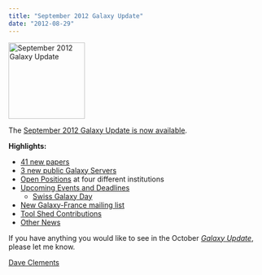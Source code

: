 ```yaml
---
title: "September 2012 Galaxy Update"
date: "2012-08-29"
---
```

<div class='right'><a href='/src/galaxy-updates/2012-09/index.md'><img src="/src/images/logos/GalaxyUpdate200.png" alt="September 2012 Galaxy Update" width=150 /></a></div>

The [September 2012 Galaxy Update is now available](/src/galaxy-updates/2012-09/index.md). 

**Highlights:**

* [41 new papers](/src/galaxy-updates/2012-09/index.md#new-papers)
* [3 new public Galaxy Servers](/src/galaxy-updates/2012-09/index.md#new-public-servers) 
* [Open Positions](/src/galaxy-updates/2012-09/index.md#whos-hiring) at four different institutions
* [Upcoming Events and Deadlines](/src/galaxy-updates/2012-09/index.md#upcoming-events-and-deadlines)
  * [Swiss Galaxy Day](/src/galaxy-updates/2012-09/index.md#swiss-galaxy-day)
* [New Galaxy-France mailing list](/src/galaxy-updates/2012-09/index.md#new-galaxy-france-mailing-list)
* [Tool Shed Contributions](/src/galaxy-updates/2012-09/index.md#toolshed-contributions)
* [Other News](/src/galaxy-updates/2012-09/index.md#other-news)

If you have anything you would like to see in the October *[Galaxy Update](/galaxy-updates/)*, please let me know.

[Dave Clements](/people/dave-clements/)
